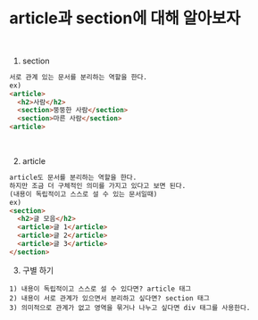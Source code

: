 # article과 section에 대해 알아보자

<br/>

1. section
```html
서로 관계 있는 문서를 분리하는 역할을 한다.
ex)
<article>
  <h2>사람</h2>
  <section>뚱뚱한 사람</section>
  <section>마른 사람</section>
<article>
```

<br/>

2. article
```html
article도 문서를 분리하는 역할을 한다.
하지만 조금 더 구체적인 의미를 가지고 있다고 보면 된다.
(내용이 독립적이고 스스로 설 수 있는 문서일때)
ex)
<section>
  <h2>글 모음</h2>
  <article>글 1</article>
  <article>글 2</article>
  <article>글 3</article>
</section>
```

3. 구별 하기
```
1) 내용이 독립적이고 스스로 설 수 있다면? article 태그
2) 내용이 서로 관계가 있으면서 분리하고 싶다면? section 태그
3) 의미적으로 관계가 없고 영역을 묶거나 나누고 싶다면 div 태그를 사용한다.
```
